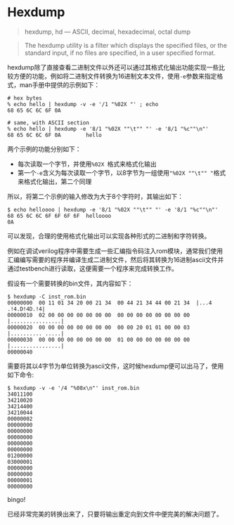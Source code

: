 # Hexdump

> hexdump, hd — ASCII, decimal, hexadecimal, octal dump

> The hexdump utility is a filter which displays the specified files, or the standard input, if no files are specified, in a user specified format.

hexdump除了直接查看二进制文件以外还可以通过其格式化输出功能实现一些比较方便的功能，例如将二进制文件转换为16进制文本文件，使用`-e`参数来指定格式，man手册中提供的示例如下：

```shell
# hex bytes
% echo hello | hexdump -v -e '/1 "%02X "' ; echo
68 65 6C 6C 6F 0A

# same, with ASCII section
% echo hello | hexdump -e '8/1 "%02X ""\t"" "' -e '8/1 "%c""\n"'
68 65 6C 6C 6F 0A        hello
```

两个示例的功能分别如下：

* 每次读取一个字节，并使用`%02X `格式来格式化输出
* 第一个`-e`含义为每次读取一个字节，以8字节为一组使用`"%02X ""\t"" "`格式来格式化输出，第二个同理

所以，将第二个示例的输入修改为大于8个字符时，其输出如下：

```shell
$ echo helloooo | hexdump -e '8/1 "%02X ""\t"" "' -e '8/1 "%c""\n"'
68 65 6C 6C 6F 6F 6F 6F  helloooo
0A                       
```

可以发现，合理的使用格式化输出可以实现各种形式的二进制和字符转换。

例如在调试verilog程序中需要生成一些汇编指令码注入rom模块，通常我们使用汇编编写需要的程序并编译生成二进制文件，然后将其转换为16进制ascii文件并通过testbench进行读取，这便需要一个程序来完成转换工作。

假设有一个需要转换的bin文件，其内容如下：

```shell
$ hexdump -C inst_rom.bin 
00000000  00 11 01 34 20 00 21 34  00 44 21 34 44 00 21 34  |...4 .!4.D!4D.!4|
00000010  02 00 00 00 00 00 00 00  00 00 00 00 00 00 00 00  |................|
00000020  00 00 00 00 00 00 00 00  00 00 20 01 01 00 00 03  |.......... .....|
00000030  00 00 00 00 00 00 00 00  01 00 00 00 00 00 00 00  |................|
00000040
```

需要将其以4字节为单位转换为ascii文件，这时候hexdump便可以出马了，使用如下命令:

```shell
$ hexdump -v -e '/4 "%08x\n"' inst_rom.bin
34011100
34210020
34214400
34210044
00000002
00000000
00000000
00000000
00000000
00000000
01200000
03000001
00000000
00000000
00000001
00000000
```

bingo!

已经非常完美的转换出来了，只要将输出重定向到文件中便完美的解决问题了。
